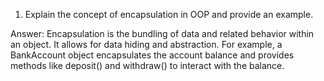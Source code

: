 1. Explain the concept of encapsulation in OOP and provide an example.

Answer: Encapsulation is the bundling of data and related behavior within an object. It allows for data hiding and abstraction. For example, a BankAccount object encapsulates the account balance and provides methods like deposit() and withdraw() to interact with the balance.
